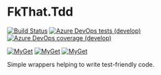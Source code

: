 # FkThat.Tdd

[![Build Status](https://dev.azure.com/FkThat/CI/_apis/build/status/Tdd?branchName=develop)](https://dev.azure.com/FkThat/CI/_build/latest?definitionId=44&branchName=develop)
[![Azure DevOps tests (develop)](https://img.shields.io/azure-devops/tests/FkThat/CI/44/develop)](https://dev.azure.com/FkThat/CI/_build/latest?definitionId=44&branchName=develop)
[![Azure DevOps coverage (develop)](https://img.shields.io/azure-devops/coverage/FkThat/CI/44/develop)](https://dev.azure.com/FkThat/CI/_build/latest?definitionId=44&branchName=develop)

[![MyGet](https://img.shields.io/myget/fkthat/vpre/FkThat.Tdd?label=FkThat.Tdd)](https://www.myget.org/feed/fkthat/package/nuget/FkThat.Tdd)
[![MyGet](https://img.shields.io/myget/fkthat/vpre/FkThat.Tdd.Abstractions?label=FkThat.Tdd.Abstractions)](https://www.myget.org/feed/fkthat/package/nuget/FkThat.Tdd.Abstractions)
[![MyGet](https://img.shields.io/myget/fkthat/vpre/FkThat.Tdd.DependencyInjection?label=FkThat.Tdd.DependencyInjection)](https://www.myget.org/feed/fkthat/package/nuget/FkThat.Tdd.DependencyInjection)

Simple wrappers helping to write test-friendly code.
